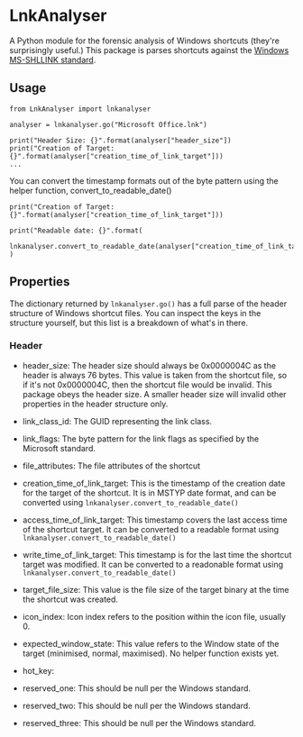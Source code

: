 # LnkAnalyser
A Python module for the forensic analysis of Windows shortcuts (they're surprisingly useful.) This package is parses
shortcuts against the [Windows MS-SHLLINK standard](https://learn.microsoft.com/en-us/openspecs/windows_protocols/ms-shllink/16cb4ca1-9339-4d0c-a68d-bf1d6cc0f943]).

## Usage

```
from LnkAnalyser import lnkanalyser

analyser = lnkanalyser.go("Microsoft Office.lnk")

print("Header Size: {}".format(analyser["header_size"])
print("Creation of Target: {}".format(analyser["creation_time_of_link_target"]))
...
```

You can convert the timestamp formats out of the byte pattern using the helper function, convert_to_readable_date()

```
print("Creation of Target: {}".format(analyser["creation_time_of_link_target"]))

print("Readable date: {}".format(
  lnkanalyser.convert_to_readable_date(analyser["creation_time_of_link_target"])
)
```

## Properties
The dictionary returned by ```lnkanalyser.go()``` has a full parse of the header structure of Windows shortcut files. You
can inspect the keys in the structure yourself, but this list is a breakdown of what's in there.

### Header
* header_size: The header size should always be 0x0000004C as the header is always 76 bytes. This value is taken from
  the shortcut file, so if it's not 0x0000004C, then the shortcut file would be invalid. This package obeys the header
  size. A smaller header size will invalid other properties in the header structure only.
* link_class_id: The GUID representing the link class.
* link_flags: The byte pattern for the link flags as specified by the Microsoft standard.
* file_attributes: The file attributes of the shortcut
* creation_time_of_link_target: This is the timestamp of the creation date for the target of the shortcut. It is in 
MSTYP date format, and can be converted using ```lnkanalyser.convert_to_readable_date()```

* access_time_of_link_target: This timestamp covers the last access time of the shortcut target. It can be converted to
  a readable format using ```lnkanalyser.convert_to_readable_date()```
* write_time_of_link_target: This timestamp is for the last time the shortcut target was modified. It can be converted
  to a readonable format using ```lnkanalyser.convert_to_readable_date()```
* target_file_size: This value is the file size of the target binary at the time the shortcut was created.
* icon_index: Icon index refers to the position within the icon file, usually 0.
* expected_window_state: This value refers to the Window state of the target (minimised, normal, maximised). No helper
  function exists yet.
* hot_key: 
* reserved_one: This should be null per the Windows standard.
* reserved_two: This should be null per the Windows standard.
* reserved_three: This should be null per the Windows standard.
